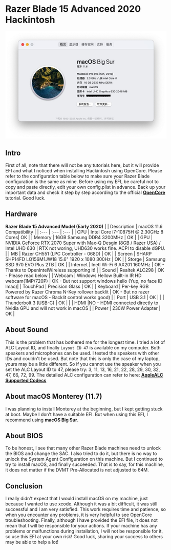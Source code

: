 # Razer Blade 15 Advanced 2020 Hackintosh
![About This Mac](Images/SystemInfo.jpg)

## Intro
First of all, note that there will not be any tutorials here, but it will provide EFI and what I noticed when installing Hackintosh using OpenCore. Please refer to the configuration table below to make sure your Razer Blade configuration is the same as mine. Before using my EFI, be careful not to copy and paste directly, edit your own config.plist in advance. Back up your important data and check it step by step according to the official __[OpenCore](https://dortania.github.io/OpenCore-Install-Guide/prerequisites.html#prerequisites)__  tutorial. Good luck.

## Hardware
**Razer Blade 15 Advanced Model (Early 2020)**
|             | Description | macOS 11.6 Compatibility    |
| :---        | :---        | :---          |
| CPU     | Intel Core i7-10875H @ 2.30GHz 8 Cores| OK   |
| Memory   | 16GB Samsung DDR4 3200MHz        | OK     |
| GPU   | NVIDIA GeForce RTX 2070 Super with Max-Q Desgin (8GB / Razer USA) / Intel UHD 630        | RTX not woring, UHD630 works fine. ACPI to disable dGPU.     |
| MB   | Razer CH551 (LPC Controller - 068D)        | OK     |
| Screen   | SHARP SHP14FD LQ156M1JW18 15.6" 1920 x 1080 300Hz        | OK     |
| Storge   | Samsung SSD 970 EVO Plus 2TB        | OK     |
| Internet   | Inetl Wi-Fi 6 AX201 160MHz        | OK - Thanks to OpenIntelWireless supporting it!     |
| Sound | Realtek ALC298 | OK - Please read below |
| Webcam | Windows Hellow Built-in IR HD webcam(1MP/720P) | OK - But not support windows hello (Yup, no face ID lmao)|
| TouchPad | Precision Glass | OK |
| Keyboard | Per-key RGB Powered by Razer Chroma N-Key rollover backlit | OK - But no razer software for macOS - Backlit control works good) |
| Port | USB 3.1 | OK |
| | Thunderbolt 3 (USB-C) | OK |
| | HDMI |NO - HDMI connected directly to Nvidia GPU and will not work in macOS |
| Power | 230W Power Adapter | OK |

## About Sound
This is the problem that has bothered me for the longest time. I tried a lot of ALC Layout ID, and finally `Layout ID 47` is available on my computer. Both speakers and microphones can be used. I tested the speakers with other IDs and couldn't be used. But note that this is only the case of my laptop, yours may be a little different. So if you cannot use the speaker when you set the ALC Layout ID to 47, please try: 3, 11, 13, 16, 21, 22, 28, 29, 30, 32, 47, 66, 72, 99. The detailed ALC configuration can refer to here: __[AppleALC Supported Codecs](https://github.com/acidanthera/AppleALC/wiki/Supported-codecs)__

## About macOS Monterey (11.7)
I was planning to install Monterey at the beginning, but I kept getting stuck at boot. Maybe I don’t have a suitable EFI. But when using this EFI, I recommend using **macOS Big Sur**.

## About BIOS
To be honest, I see that many other Razer Blade machines need to unlock the BIOS and change the SAC. I also tried to do it, but there is no way to unlock the System Agent Configuration on this machine. But I continued to try to install macOS, and finally succeeded. That is to say, for this machine, it does not matter if the DVMT Pre-Allocated is not adjusted to 64M.

## Conclusion
I really didn't expect that I would install macOS on my machine, just because I wanted to use xcode. Although it was a bit difficult, it was still successful and I am very satisfied. This work requires time and patience, so when you encounter any problems, it is very helpful to see OpenCore troubleshooting. Finally, although I have provided the EFI file, it does not mean that I will be responsible for your actions. If your machine has any problems or malfunctions during installation, I will not be responsible for it, so use this EFI at your own risk! Good luck, sharing your success to others may be able to help a lot!
